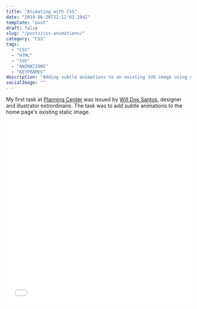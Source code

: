 ```yaml
---
title: "Animating with CSS"
date: "2019-06-28T22:12:03.284Z"
template: "post"
draft: false
slug: "/posts/css-animations/"
category: "CSS"
tags:
  - "CSS"
  - "HTML"
  - "SVG"
  - "ANIMATIONS"
  - "KEYFRAMES"
description: "Adding subtle animations to an existing SVG image using CSS"
socialImage: ""
---
```


My first task at <a href="https://planning.center">Planning Center</a> was issued by <a href="https://willdossantos.com">Will Dos Santos</a>, designer and illustrator extrordinaire. The task was to add _subtle_ animations to the home page's existing static image. 


<iframe height="500" style="display: flex; width:100%" scrolling="yes" title="Hero Image 2.0" src="//codepen.io/abe-zt/embed/preview/ydbvvJ/?height=415&theme-id=0&default-tab=html,result" frameborder="no" allowtransparency="true" allowfullscreen="true">
  See the Pen <a href='https://codepen.io/abe-zt/pen/ydbvvJ/'>Hero Image 2.0</a> by Abel
  (<a href='https://codepen.io/abe-zt'>@abe-zt</a>) on <a href='https://codepen.io'>CodePen</a>.
</iframe>

